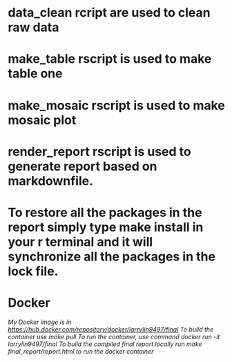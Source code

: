 # data_clean rcript are used to clean raw data
# make_table rscript is used to make table one
# make_mosaic rscript is used to make mosaic plot
# render_report rscript is used to generate report based on markdownfile.
# To restore all the packages in the report simply type make install in your r terminal and it will synchronize all the packages in the lock file.

# Docker
*My Docker image is in https://hub.docker.com/repository/docker/larrylin9497/final*
*To build the container use make pull*
*To run the container, use command docker run -it larrylin9497/final*
*To build the compiled final report locally run make final_report/report.html to run the docker container*